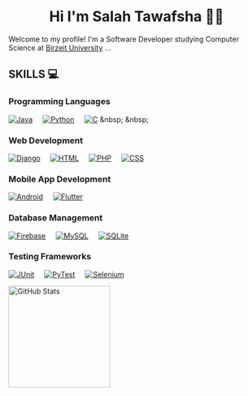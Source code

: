 <h1 style="text-align: center">Hi I'm Salah Tawafsha 👋👋</h1>

<p>Welcome to my profile! I'm a Software Developer studying Computer Science at <a href="https://www.birzeit.edu/">Birzeit University</a> ...</p>

<h2>SKILLS 💻</h2>

### Programming Languages

[![Java](https://img.shields.io/badge/Java-007396?style=for-the-badge&logo=java&logoColor=white)](https://www.java.com/) &nbsp; &nbsp;
[![Python](https://img.shields.io/badge/Python-3776AB?style=for-the-badge&logo=python&logoColor=white)](https://www.python.org/) &nbsp; &nbsp;
[![C](https://img.shields.io/badge/C-A8B9CC?style=for-the-badge&logo=c&logoColor=white)](https://en.wikipedia.org/wiki/C_(programming_language)) &nbsp; &nbsp;

### Web Development
[![Django](https://img.shields.io/badge/Django-092E20?style=for-the-badge&logo=django&logoColor=white)](https://www.djangoproject.com/) &nbsp; &nbsp;
[![HTML](https://img.shields.io/badge/HTML-E34F26?style=for-the-badge&logo=html5&logoColor=white)](https://developer.mozilla.org/en-US/docs/Web/HTML) &nbsp; &nbsp;
[![PHP](https://img.shields.io/badge/PHP-777BB4?style=for-the-badge&logo=php&logoColor=white)](https://www.php.net/) &nbsp; &nbsp;
[![CSS](https://img.shields.io/badge/CSS-1572B6?style=for-the-badge&logo=css3&logoColor=white)](https://developer.mozilla.org/en-US/docs/Web/CSS) &nbsp; &nbsp;

### Mobile App Development
[![Android](https://img.shields.io/badge/Android-3DDC84?style=for-the-badge&logo=android&logoColor=white)](https://developer.android.com/) &nbsp; &nbsp;
[![Flutter](https://img.shields.io/badge/Flutter-02569B?style=for-the-badge&logo=flutter&logoColor=white)](https://flutter.dev/) &nbsp; &nbsp;

### Database Management
[![Firebase](https://img.shields.io/badge/Firebase-FFCA28?style=for-the-badge&logo=firebase&logoColor=black)](https://firebase.google.com/) &nbsp; &nbsp;
[![MySQL](https://img.shields.io/badge/MySQL-4479A1?style=for-the-badge&logo=mysql&logoColor=white)](https://www.mysql.com/) &nbsp; &nbsp;
[![SQLite](https://img.shields.io/badge/SQLite-003B57?style=for-the-badge&logo=sqlite&logoColor=white)](https://www.sqlite.org/) &nbsp; &nbsp;

### Testing Frameworks
[![JUnit](https://img.shields.io/badge/JUnit-25A162?style=for-the-badge&logo=junit5&logoColor=white)](https://junit.org/junit5/) &nbsp; &nbsp;
[![PyTest](https://img.shields.io/badge/PyTest-0A9EDC?style=for-the-badge&logo=pytest&logoColor=white)](https://docs.pytest.org/en/latest/) &nbsp; &nbsp;
[![Selenium](https://img.shields.io/badge/Selenium-43B02A?style=for-the-badge&logo=selenium&logoColor=white)](https://www.selenium.dev/) &nbsp; &nbsp;


<img alt="GitHub Stats" src="https://github-readme-stats.vercel.app/api/top-langs/?username=SalahTawafsha&layout=compact&show_icons=true&hide_border=true&bg_color=2e2751&text_color=9092AB&title_color=d92959&icon_color=d92959&border_radius=20" height=200/>

<!--
**SalahTawafsha/SalahTawafsha** is a ✨ _special_ ✨ repository because its `README.md` (this file) appears on your GitHub profile.

Here are some ideas to get you started:

- 🔭 I’m currently working on ...
- 🌱 I’m currently learning ...
- 👯 I’m looking to collaborate on ...
- 🤔 I’m looking for help with ...
- 💬 Ask me about ...
- 📫 How to reach me: ...
- 😄 Pronouns: ...
- ⚡ Fun fact: ...
-->
